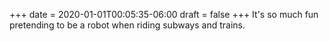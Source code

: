 +++
date = 2020-01-01T00:05:35-06:00
draft = false
+++
It's so much fun pretending to be a robot when riding subways and trains.